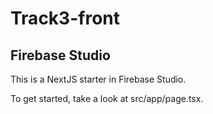 # Track3-front

## Firebase Studio

This is a NextJS starter in Firebase Studio.

To get started, take a look at src/app/page.tsx.

